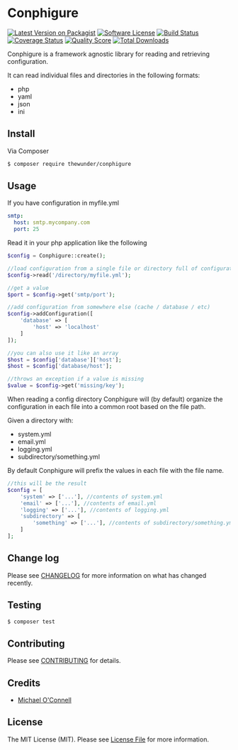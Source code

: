 # Conphigure

[![Latest Version on Packagist][ico-version]][link-packagist]
[![Software License][ico-license]](LICENSE.md)
[![Build Status][ico-travis]][link-travis]
[![Coverage Status][ico-coverage]][link-coverage]
[![Quality Score][ico-code-quality]][link-code-quality]
[![Total Downloads][ico-downloads]][link-downloads]

Conphigure is a framework agnostic library for reading and retrieving configuration.

It can read individual files and directories in the following formats:

- php
- yaml
- json
- ini

## Install

Via Composer

``` bash
$ composer require thewunder/conphigure
```

## Usage

If you have configuration in myfile.yml

``` yaml
smtp:
  host: smtp.mycompany.com
  port: 25

```

Read it in your php application like the following

``` php
$config = Conphigure::create();

//load configuration from a single file or directory full of configuration files
$config->read('/directory/myfile.yml');

//get a value
$port = $config->get('smtp/port');

//add configuration from somewhere else (cache / database / etc)
$config->addConfiguration([
    'database' => [
        'host' => 'localhost'
    ]
]);

//you can also use it like an array
$host = $config['database']['host'];
$host = $config['database/host'];

//throws an exception if a value is missing
$value = $config->get('missing/key');

```

When reading a config directory Conphigure will (by default) organize the configuration in each file into a common root based
on the file path.

Given a directory with:

- system.yml
- email.yml
- logging.yml
- subdirectory/something.yml

By default Conphigure will prefix the values in each file with the file name.

``` php
//this will be the result
$config = [
    'system' => ['...'], //contents of system.yml
    'email' => ['...'], //contents of email.yml
    'logging' => ['...'], //contents of logging.yml
    'subdirectory' => [
        'something' => ['...'], //contents of subdirectory/something.yml
    ]
];


```

## Change log

Please see [CHANGELOG](CHANGELOG.md) for more information on what has changed recently.

## Testing

``` bash
$ composer test
```

## Contributing

Please see [CONTRIBUTING](CONTRIBUTING.md) for details.

## Credits

- [Michael O'Connell][link-author]

## License

The MIT License (MIT). Please see [License File](LICENSE.md) for more information.

[ico-version]: https://img.shields.io/packagist/v/thewunder/conphigure.svg?style=flat-square
[ico-license]: https://img.shields.io/badge/license-MIT-brightgreen.svg?style=flat-square
[ico-travis]: https://img.shields.io/travis/thewunder/conphigure/master.svg?style=flat-square
[ico-coverage]: https://coveralls.io/repos/github/thewunder/conphigure/badge.svg?branch=master
[ico-code-quality]: https://insight.sensiolabs.com/projects/a7c49441-93c2-4480-9902-3c428473073d/mini.png
[ico-downloads]: https://img.shields.io/packagist/dt/thewunder/conphigure.svg?style=flat-square

[link-packagist]: https://packagist.org/packages/thewunder/conphigure
[link-travis]: https://travis-ci.org/thewunder/conphigure
[link-coverage]: https://coveralls.io/github/thewunder/conphigure?branch=master
[link-code-quality]: https://insight.sensiolabs.com/projects/a7c49441-93c2-4480-9902-3c428473073d
[link-downloads]: https://packagist.org/packages/thewunder/conphigure
[link-author]: https://github.com/thewunder
[link-contributors]: ../../contributors
